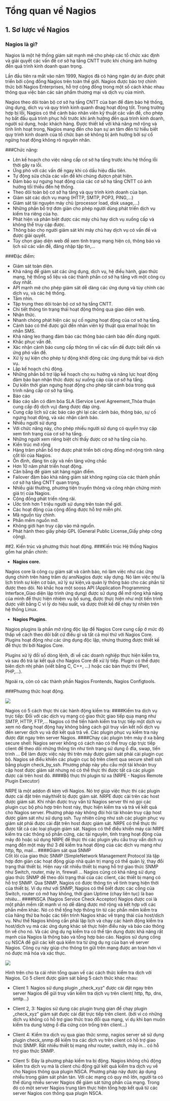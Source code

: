 # Tổng quan về Nagios
## 1. Sơ lược về Nagios
### Nagios là gì?

Nagios là một hệ thống giám sát mạnh mẽ cho phép các tổ chức xác định và giải quyết các vấn đề cơ sở hạ tầng CNTT trước khi chúng ảnh hướng đến quá trình kinh doanh quan trọng.

Lần đầu tiên ra mắt vào năm 1999, Nagios đã có hàng ngàn dự án được phát triển bởi cộng đồng Nagios trên toàn thế giới. Nagios được bảo trợ chính thức bởi Nagios Enterprises, hỗ trợ cộng đồng trong một số cách khác nhau thông qua việc bán các sản phẩm thương mại và dịch vụ của mình.

Nagios theo dõi toàn bộ cơ sở hạ tầng CNTT của bạn để đảm bảo hệ thống, ứng dụng, dich vụ và quy trình kinh quanh đnag hoạt động tốt. Trong trường hợp bị lỗi, Nagios có thể cảnh báo nhân viên kỹ thuật các vấn đề, cho phép họ bắt đầu quá trình phục hồi trước khi ảnh hưởng đến quá trình kinh doanh, người sử dụng, hoặc khách hàng.
Được thiết kế với khả năng mở rộng và tính linh hoạt trong, Nagios mang đến cho bạn sự an tâm đến từ hiểu biết quy trình kinh doanh của tổ chức bạn sẽ không bị ảnh hưởng bởi sự cố ngừng hoạt động không rõ nguyên nhân.

###Chức năng:
- Lên kế hoạch cho việc nâng cấp cơ sở hạ tầng trước khu hệ thống lỗi thời gây ra lỗi.
- Ứng phó với các vấn đề ngay khi có dấu hiệu đầu tiên.
- Tự động sửa chữa các vấn đề khi chúng đượcn phát hiện.
- Đảm bảo sự ngưng hoạt động của các cơ sở hạ tầng CNTT có ảnh hưởng tối thiểu đến hệ thống.
- Theo dõi toàn bộ cơ sở hạ tầng và quy trình kinh doanh của bạn.
- Giám sát các dịch vụ mạng (HTTP, SMTP, POP3, PING,…)
- Giám sát tài nguyên máy chủ (processor load, disk usage,…)
- Những phần bổ trợ đơn giản cho phép người dùng phát triển dịch vụ kiểm tra riêng của họ.
- Phát hiện và phân biệt được các máy chủ hay dich vụ xuống cấp và không thể truy cập được.
- Thông báo cho người giám sát khi máy chủ hay dịch vụ có vấn đề và được giải quyết.
- Tùy chọn giao diện web để xem tình trạng mạng hiện có, thông báo và lịch sử các vấn đề, đăng nhập tập tin,…

###Đặc điểm:
- Giám sát toàn diện.
 -  Khả năng để giám sát các ứng dụng, dịch vụ, hệ điều hành, giao thức mạng, hệ thống số liệu và các thành phần cơ sở hạ tầng với một công cụ duy nhất.
 - API mạnh mẽ cho phép giám sát dễ dàng các ứng dụng và tùy chỉnh các dịch vụ, và các hệ thống.
- Tầm nhìn.
 - Tập trung theo dõi toàn bộ cơ sở hạ tầng CNTT.
 - Chi tiết thông tin trạng thái hoạt động thông qua giao diện web.
- Nhận thức.
 - Nhanh chóng phát hiện các sự cố ngưng hoạt động của cơ sở hạ tầng.
 - Cảnh báo có thể được gửi đến nhân viên kỹ thuật qua email hoặc tin nhắn SMS.
 - Khả năng leo thang đảm bảo các thông báo cảnh báo đến đúng người.
- Khắc phục vấn đề.
 - Xác nhận cảnh báo cung cấp thông tin về các vấn đề được biết đến và ứng phó vấn đề.
 - Xử lý sự kiện cho phép tự động khởi động các ứng dụng thất bại và dịch vụ.
- Lập kế hoạch chủ động.
 - Những phần bổ trợ lập kế hoạch cho xu hướng và năng lực hoạt động đảm bảo bạn nhận thức được sự xuống cáp của cơ sở hạ tầng.
 - Dự kiến thời gian ngưng hoạt động cho phép tắt cảnh bóa trong quá trình nâng cấp cơ sở hạ tầng.
- Báo cáo
 - Báo cáo sẵn có đảm bỏa SLA (Service Level Agreement_Thỏa thuận cung cấp độ dịch vụ) đang được đáp ứng.
 - Cung cấp lịch sử các báo cáo ghi lại các cảnh báo, thông báo, sự cố ngưng hoạt động, và xác nhận cảnh báo.
- Nhiều người sử dụng
 - Với chức năng này, cho phép nhiều người sử dụng có quyền truy cập xem tình trạng của cơ sở hạ tầng.
 - Những người xem riêng biệt chỉ thấy được cơ sở hạ tầng của họ.
- Kiến trúc mở rộng
 - Hàng trăm phần bổ trợ được phát triển bởi cộng đồng mở rộng tính năng cốt lõi của Nagios.
 - Ổn định, đáng tin cậy và nền tảng vững chắc
 - Hơn 10 năm phát triển hoạt động.
 - Cân bằng để giám sát hàng ngàn điểm.
 - Failover đảm bảo khả năng giám sát không ngừng của các thành phần cơ sở hạ tầng CNTT quan trọng.
 - Nhiều giải thưởng, phương tiện truyền thông và công nhận chứng minh giá trị của Nagios.
- Cộng đồng phát triển rộng rãi.
 - Ước tính hơn 1 triệu người sử dụng trên toàn thế giới.
 - Các hoạt động của cộng đồng được hỗ trợ miễn phí.
- Mã nguồn tùy chỉnh.
 - Phần mềm nguồn mở.
 - Không giới hạn truy cập vào mã nguồn.
 - Phát hành theo giấy phép GPL (General Public License_Giấy phép công cộng).

##2. Kiến trúc và phương thức hoạt động.
###Kiến trúc 
Hệ thống Nagios gồm hai phần chính:

- **Nagios core.**

Nagios core là công cụ giám sát và cảnh báo, nó làm việc như các ứng dụng chính trên hàng trăm dự ansNagios được xây dựng. Nó làm việc như là lịch trình sự kiện cơ bản, xử lý sự kiện,và quản lý thông báo cho các phần tử được theo dõi. Nó khắc họa một sooss API (Application Programming Interface_Giao diện lập trình ứng dụng) được sử dụng để mở rộng khả năng của mình để thực hiện nhiệm vụ bổ sung, được thực hiện như một tiến trình được viết bằng C vì lý do hiệu suất, và được thiết kế để chạy tự nhiên trên hệ thống Linux.

- **Nagios Plugins.**

Nagios plugins là phần mở rộng độc lập để Nagios Core cung cấp ở mức độ thấp về cách theo dõi bất cứ điều gì và tất cả mọi thứ với Nagios Core. Plugins hoạt động như các ứng dụng độc lập, nhưng thương được thiết kế để thực thi bởi Nagios Core.

Plugins xử lý đối số dòng lệnh, đi về các doanh nghiệp thực hiện kiểm tra, và sau đó trả lại kết quả cho Nagios Core để xử lý tiếp. Plugin có thể được biên dịch nhị phân (viết bằng C, C++, …) hoặc các bản thực thi (Perl, PHP,…).

Ngoài ra, còn có các thành phần Nagios Frontends, Nagios Configtools.

###Phương thức hoạt động.

<img src="http://3.bp.blogspot.com/-fS8xNLDPGCY/VqJQXmeKtHI/AAAAAAAAB5Q/YZiiaAPTESY/s1600/image009.png">


Nagios có 5 cách thực thi các hành động kiểm tra:
####Kiểm tra dịch vụ trực tiếp: 
Đối với các dịch vụ mạng có giao thức giao tiếp qua mạng như SMTP, HTTP, FTP,… Nagios có thể tiến hành kiểm tra trực tiếp một dịch vụ xem nó đang hoạt động hay không bằng cách gửi truy vấn kết nối dịch vụ đến server dịch vụ và đợi kết quả trả về. Các plugin phục vụ kiểm tra này được đặt ngay trên server Nagios.
####Chạy các plugin trên máy ở xa bằng secure shell: 
Nagios server không có cách nào có thể truy cập trực tiếp client để theo dõi những thông tin như tình trạng sử dụng ổ đĩa, swap, tiến trình … Để làm được việc này thì trên máy được giám sát phải cài plugin cục bộ. Nagios sẽ điểu khiển các plugin cục bộ trên client qua secure shell ssh bằng plugin check_by_ssh. Phương pháp này yêu cầu một tài khoản truy cập host được giám sát nhưng nó có thể thực thi được tất cả các plugin được cài trên host đó.
####Bộ thực thi plugin từ xa (NRPE - Nagios Remote Plugin Executor)

NRPE là một addon đi kèm với Nagios. Nó trợ giúp việc thực thi các plugin được cài đặt trên máy/thiết bị được giám sát. NRPE được cài trên các host được giám sát. Khi nhận được truy vấn từ Nagios server thì nó gọi các plugin cục bộ phù hợp trên host này, thực hiện kiểm tra và trả về kết quả cho Nagios server. Phương pháp này không đòi hỏi tài khoản truy cập host được giám sát như sử dụng ssh. Tuy nhiên cũng như ssh các plugin phục vụ giám sát phải được cài đặt trên host được giám sát. NRPE có thể thực thi được tất cả các loại plugin giám sát. Nagios có thể điều khiển máy cài NRPE kiểm tra các thông số phần cứng, các tài nguyên, tình trạng hoạt động của máy đó hoặc sử dụng NRPE để thực thi các plugin yêu cầu truy vấn dịch vụ mạng đến một máy thứ 3 để kiểm tra hoạt động của các dịch vụ mạng như http, ftp, mail…
####Giám sát qua SNMP  
Cốt lõi của giao thức SNMP (SimpleNetwork Management Protocol )là tập hợp đơn giản các hoạt động giúp nhà quản trị mạng có thể quản lý, thay đổi trạng thái thiết bị. Hiện nay rất nhiều thiết bị mạng hỗ trợ giao thức SNMP như Switch, router, máy in, firewall ... Nagios cũng có khả năng sử dụng giao thức SNMP để theo dõi trạng thái của các client, các thiết bị mạng có hỗ trợ SNMP. Qua SNMP, Nagios có được thông tin về tình trạng hiện thời của thiết bị. Ví dụ như với SNMP, Nagios có thể biết được các cổng của Switch, router có mở hay không, thời gian Uptime (chạy liên tục) là bao nhiêu…
####NSCA (Nagios Service Check Acceptor)
Nagios được coi là một phần mềm rất mạnh vì nó dễ dàng được mở rộng và kết hợp với các phần mềm khác. Nó có thể tổng hợp thông tin từ các phần mềm kiểm tra của hãng thứ ba hoặc các tiến trình Nagios khác về trạng thái của host/dịch vụ. Như thế Nagios không cần phải lập lịch và chạy các hành động kiểm tra host/dịch vụ mà các ứng dụng khác sẽ thực hiện điểu này và báo cáo thông tin về cho nó. Và các ứng dụ ng kiểm tra có thể tận dụng được khả năng rất mạnh của Nagios là thông báo và tổng hợp báo cáo. Nagios sử dụng công cụ NSCA để gửi các kết quả kiểm tra từ ứng dụ ng của bạn về server Nagios. Công cụ này giúp cho thông tin gửi trên mạng được an toàn hơn vì nó được mã hóa và xác thực.


<img src="http://1.bp.blogspot.com/-TjGtfnRdFzY/VqJQX465Z3I/AAAAAAAAB5g/c5mUi4uA3z0/s1600/image011.png">

Hình trên cho ta cái nhìn tổng quan về các cách thức kiểm tra dịch với Nagios. Có 5 client được giám sát bằng 5 cách thức khác nhau:

- Client 1: Nagios sử dụng plugin „check_xyz‟ được cài đặt ngay trên server Nagios để gửi truy vấn kiểm tra dịch vụ trên client( http, ftp, dns, smtp…)

- Client 2, 3: Nagios sử dụng các plugin trung gian để chạy plugin „check_xyz‟ giám sát được cài đặt trực tiếp trên client. (bởi vì có những dịch vụ không có hỗ trợ giao thức trao đổi qua mạng, ví dụ khi bạn muốn kiểm tra dung lượng ổ đĩa cứng còn trống trên client…)

- Client 4: Kiểm tra dịch vụ qua giao thức snmp, nagios server sẽ sử dụng plugin check_snmp để kiểm tra các dịch vụ trên client có hỗ trợ giao thức SNMP. Rất nhiều thiết bị mạng như router, switch, máy in… có hỗ trợ giao thức SNMP.

- Client 5: Đây là phương pháp kiểm tra bị động. Nagios không chủ động kiểm tra dịch vụ mà là client chủ động gửi kết quả kiểm tra dịch vụ về cho Nagios thông qua plugin NSCA. Phương pháp này được áp dụng nhiều trong giám sát phân tán. Với các mạng có quy mô lớn, người ta có thể dùng nhiều server Nagios để giám sát từng phần của mạng. Trong đó có một server Nagios trung tâm thực hiện tổng hợp kết quả từ các server Nagios con thông qua plugin NSCA.




























